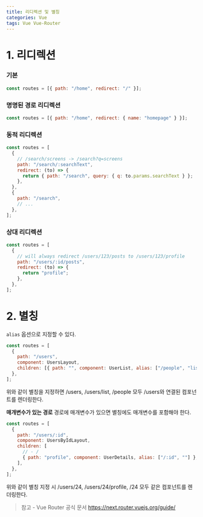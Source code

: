 ```yaml
---
title: 리디렉션 및 별칭
categories: Vue
tags: Vue Vue-Router
---
```


# 1. 리디렉션

### 기본

```js
const routes = [{ path: "/home", redirect: "/" }];
```

### 명명된 경로 리디렉션

```js
const routes = [{ path: "/home", redirect: { name: "homepage" } }];
```

### 동적 리디렉션

```js
const routes = [
  {
    // /search/screens -> /search?q=screens
    path: "/search/:searchText",
    redirect: (to) => {
      return { path: "/search", query: { q: to.params.searchText } };
    },
  },
  {
    path: "/search",
    // ...
  },
];
```

### 상대 리디렉션

```js
const routes = [
  {
    // will always redirect /users/123/posts to /users/123/profile
    path: "/users/:id/posts",
    redirect: (to) => {
      return "profile";
    },
  },
];
```

# 2. 별칭

`alias` 옵션으로 지정할 수 있다.

```js
const routes = [
  {
    path: "/users",
    component: UsersLayout,
    children: [{ path: "", component: UserList, alias: ["/people", "list"] }],
  },
];
```

위와 같이 별칭을 지정하면
/users, /users/list, /people 모두 /users와 연결된 컴포넌트를 렌더링한다.

**매개변수가 있는 경로**
경로에 매개변수가 있으면 별칭에도 매개변수를 포함해야 한다.

```js
const routes = [
  {
    path: "/users/:id",
    component: UsersByIdLayout,
    children: [
      // - /
      { path: "profile", component: UserDetails, alias: ["/:id", ""] },
    ],
  },
];
```

위와 같이 별칭 지정 시
/users/24, /users/24/profile, /24 모두 같은 컴포넌트를 렌더링한다.

> 참고 - Vue Router 공식 문서
> https://next.router.vuejs.org/guide/
